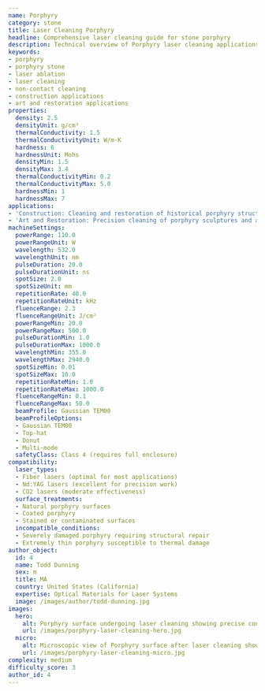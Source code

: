```yaml
---
name: Porphyry
category: stone
title: Laser Cleaning Porphyry
headline: Comprehensive laser cleaning guide for stone porphyry
description: Technical overview of Porphyry laser cleaning applications and parameters
keywords:
- porphyry
- porphyry stone
- laser ablation
- laser cleaning
- non-contact cleaning
- construction applications
- art and restoration applications
properties:
  density: 2.5
  densityUnit: g/cm³
  thermalConductivity: 1.5
  thermalConductivityUnit: W/m·K
  hardness: 6
  hardnessUnit: Mohs
  densityMin: 1.5
  densityMax: 3.4
  thermalConductivityMin: 0.2
  thermalConductivityMax: 5.0
  hardnessMin: 1
  hardnessMax: 7
applications:
- 'Construction: Cleaning and restoration of historical porphyry structures'
- 'Art and Restoration: Precision cleaning of porphyry sculptures and artifacts'
machineSettings:
  powerRange: 110.0
  powerRangeUnit: W
  wavelength: 532.0
  wavelengthUnit: nm
  pulseDuration: 20.0
  pulseDurationUnit: ns
  spotSize: 2.0
  spotSizeUnit: mm
  repetitionRate: 40.0
  repetitionRateUnit: kHz
  fluenceRange: 2.3
  fluenceRangeUnit: J/cm²
  powerRangeMin: 20.0
  powerRangeMax: 500.0
  pulseDurationMin: 1.0
  pulseDurationMax: 1000.0
  wavelengthMin: 355.0
  wavelengthMax: 2940.0
  spotSizeMin: 0.01
  spotSizeMax: 10.0
  repetitionRateMin: 1.0
  repetitionRateMax: 1000.0
  fluenceRangeMin: 0.1
  fluenceRangeMax: 50.0
  beamProfile: Gaussian TEM00
  beamProfileOptions:
  - Gaussian TEM00
  - Top-hat
  - Donut
  - Multi-mode
  safetyClass: Class 4 (requires full enclosure)
compatibility:
  laser_types:
  - Fiber lasers (optimal for most applications)
  - Nd:YAG lasers (excellent for precision work)
  - CO2 lasers (moderate effectiveness)
  surface_treatments:
  - Natural porphyry surfaces
  - Coated porphyry
  - Stained or contaminated surfaces
  incompatible_conditions:
  - Severely damaged porphyry requiring structural repair
  - Extremely thin porphyry susceptible to thermal damage
author_object:
  id: 4
  name: Todd Dunning
  sex: m
  title: MA
  country: United States (California)
  expertise: Optical Materials for Laser Systems
  image: /images/author/todd-dunning.jpg
images:
  hero:
    alt: Porphyry surface undergoing laser cleaning showing precise contamination removal
    url: /images/porphyry-laser-cleaning-hero.jpg
  micro:
    alt: Microscopic view of Porphyry surface after laser cleaning showing detailed surface structure
    url: /images/porphyry-laser-cleaning-micro.jpg
complexity: medium
difficulty_score: 3
author_id: 4
---
```

